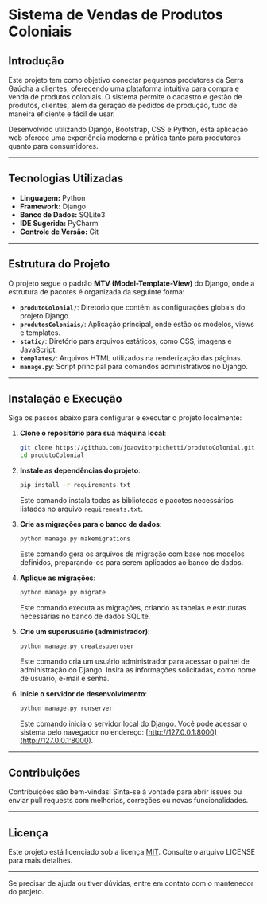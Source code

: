
# Sistema de Vendas de Produtos Coloniais

## Introdução

Este projeto tem como objetivo conectar pequenos produtores da Serra Gaúcha a clientes, oferecendo uma plataforma intuitiva para compra e venda de produtos coloniais. O sistema permite o cadastro e gestão de produtos, clientes, além da geração de pedidos de produção, tudo de maneira eficiente e fácil de usar.

Desenvolvido utilizando Django, Bootstrap, CSS e Python, esta aplicação web oferece uma experiência moderna e prática tanto para produtores quanto para consumidores.

---

## Tecnologias Utilizadas

- **Linguagem:** Python
- **Framework:** Django
- **Banco de Dados:** SQLite3
- **IDE Sugerida:** PyCharm
- **Controle de Versão:** Git

---

## Estrutura do Projeto

O projeto segue o padrão **MTV (Model-Template-View)** do Django, onde a estrutura de pacotes é organizada da seguinte forma:

- **`produtoColonial/`**: Diretório que contém as configurações globais do projeto Django.
- **`produtosColoniais/`**: Aplicação principal, onde estão os modelos, views e templates.
- **`static/`**: Diretório para arquivos estáticos, como CSS, imagens e JavaScript.
- **`templates/`**: Arquivos HTML utilizados na renderização das páginas.
- **`manage.py`**: Script principal para comandos administrativos no Django.

---

## Instalação e Execução

Siga os passos abaixo para configurar e executar o projeto localmente:

1. **Clone o repositório para sua máquina local**:
   ```bash
   git clone https://github.com/joaovitorpichetti/produtoColonial.git
   cd produtoColonial
   ```

2. **Instale as dependências do projeto**:
   ```bash
   pip install -r requirements.txt
   ```
   Este comando instala todas as bibliotecas e pacotes necessários listados no arquivo `requirements.txt`.

3. **Crie as migrações para o banco de dados**:
   ```bash
   python manage.py makemigrations
   ```
   Este comando gera os arquivos de migração com base nos modelos definidos, preparando-os para serem aplicados ao banco de dados.

4. **Aplique as migrações**:
   ```bash
   python manage.py migrate
   ```
   Este comando executa as migrações, criando as tabelas e estruturas necessárias no banco de dados SQLite.

5. **Crie um superusuário (administrador)**:
   ```bash
   python manage.py createsuperuser
   ```
   Este comando cria um usuário administrador para acessar o painel de administração do Django. Insira as informações solicitadas, como nome de usuário, e-mail e senha.

6. **Inicie o servidor de desenvolvimento**:
   ```bash
   python manage.py runserver
   ```
   Este comando inicia o servidor local do Django. Você pode acessar o sistema pelo navegador no endereço: [http://127.0.0.1:8000](http://127.0.0.1:8000).

---

## Contribuições

Contribuições são bem-vindas! Sinta-se à vontade para abrir issues ou enviar pull requests com melhorias, correções ou novas funcionalidades.

---

## Licença

Este projeto está licenciado sob a licença [MIT](LICENSE). Consulte o arquivo LICENSE para mais detalhes.

---

Se precisar de ajuda ou tiver dúvidas, entre em contato com o mantenedor do projeto.

